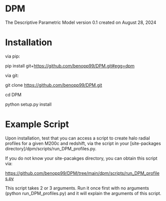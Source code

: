 # DPM

The Descriptive Parametric Model version 0.1 created on August 28, 2024

# Installation



via pip:

pip install git+https://github.com/benopp99/DPM.git#egg=dpm



via git: 

git clone https://github.com/benopp99/DPM.git

cd DPM

python setup.py install

# Example Script



Upon installation, test that you can access a script to create halo radial profiles for a given M200c and redshift, via the script in your [site-packages directory]/dpm/scripts/run_DPM_profiles.py.  

If you do not know your site-pacakges directory, you can obtain this script via:

https://github.com/benopp99/DPM/tree/main/dpm/scripts/run_DPM_profiles.py

This script takes 2 or 3 arguments.  Run it once first with no arguments (python run_DPM_profiles.py) and it will explain the arguments of this script.  



